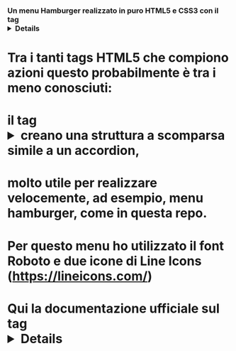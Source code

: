 ### Un menu Hamburger realizzato in puro HTML5 e CSS3 con il tag <details>

# Tra i tanti tags HTML5 che compiono azioni questo probabilmente è tra i meno conosciuti:
# il tag <details> con il tag <summary> creano una struttura a scomparsa simile a un accordion,
# molto utile per realizzare velocemente, ad esempio, menu hamburger, come in questa repo.
#
# Per questo menu ho utilizzato il font Roboto e due icone di Line Icons (https://lineicons.com/)
#
# Qui la documentazione ufficiale sul tag <details>: https://developer.mozilla.org/en-US/docs/Web/HTML/Element/details